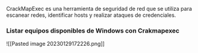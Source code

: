 CrackMapExec es una herramienta de seguridad de red que se utiliza para escanear redes, identificar hosts y realizar ataques de credenciales.
### Listar equipos disponibles de Windows con Crakmapexec
![[Pasted image 20230129172226.png]]

